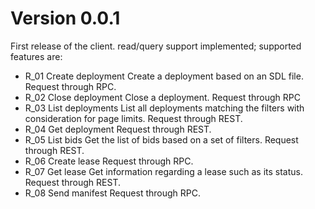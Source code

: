 # Version 0.0.1

First release of the client. read/query support implemented; supported features are:

- R_01 Create deployment Create a deployment based on an SDL file. Request through RPC.
- R_02 Close deployment Close a deployment. Request through RPC
- R_03 List deployments List all deployments matching the filters with consideration for page limits. Request through
  REST.
- R_04 Get deployment Request through REST.
- R_05 List bids Get the list of bids based on a set of filters. Request through REST.
- R_06 Create lease Request through RPC.
- R_07 Get lease Get information regarding a lease such as its status. Request through REST.
- R_08 Send manifest Request through RPC.
